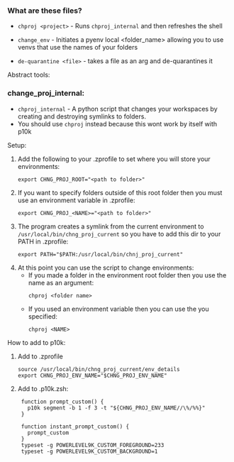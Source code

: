 ### What are these files?

* `chproj <project>` - Runs `chproj_internal` and then refreshes the shell

* `change_env` - Initiates a pyenv local <folder_name> allowing you to use venvs that use the names of your folders

* `de-quarantine <file>` - takes a file as an arg and de-quarantines it


Abstract tools:  

### change_proj_internal:

* `chproj_internal` - A python script that changes your workspaces by creating and destroying symlinks to folders.  
* You should use `chproj` instead because this wont work by itself with p10k


Setup:  
1. Add the following to your .zprofile to set where you will store your environments:  
   ```
   export CHNG_PROJ_ROOT="<path to folder>"
   ```
2. If you want to specify folders outside of this root folder then you must use an environment variable in .zprofile:
   ```
   export CHNG_PROJ_<NAME>="<path to folder>"
   ```
3. The program creates a symlink from the current environment to `/usr/local/bin/chng_proj_current` so you have to add this dir to your PATH in .zprofile:
   ```
   export PATH="$PATH:/usr/local/bin/chnj_proj_current"
   ```
4. At this point you can use the script to change environments:
    * If you made a folder in the environment root folder then you use the name as an argument:
    	```
    	chproj <folder name>
    	```
    * If you used an environment variable then you can use the <NAME> you specified:
    	```
    	chproj <NAME>
    	```


How to add to p10k:
	
1. Add to .zprofile
	```
	source /usr/local/bin/chng_proj_current/env_details
	export CHNG_PROJ_ENV_NAME="$CHNG_PROJ_ENV_NAME"
	```
2. Add to .p10k.zsh:
	```
	 function prompt_custom() {
       p10k segment -b 1 -f 3 -t "${CHNG_PROJ_ENV_NAME//\%/%%}"
  	 }
 
  	 function instant_prompt_custom() {
       prompt_custom
	 }
	 typeset -g POWERLEVEL9K_CUSTOM_FOREGROUND=233
 	 typeset -g POWERLEVEL9K_CUSTOM_BACKGROUND=1
		
	```
